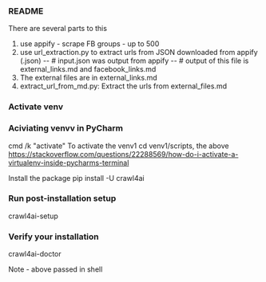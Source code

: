 ### README

There are several parts to this
1. use appify - scrape FB groups - up to 500
2. use url_extraction.py to extract urls from JSON downloaded from appify (.json)
-- # input.json was output from appify 
-- # output of this file is external_links.md and facebook_links.md
3. The external files are in external_links.md
4. extract_url_from_md.py: Extract the urls from external_files.md

### Activate venv

### Aciviating venvv in PyCharm
cmd /k "activate"
To activate the venv1 cd venv1/scripts, the above
https://stackoverflow.com/questions/22288569/how-do-i-activate-a-virtualenv-inside-pycharms-terminal

Install the package
pip install -U crawl4ai

### Run post-installation setup
crawl4ai-setup

### Verify your installation
crawl4ai-doctor

Note - above passed in shell